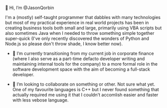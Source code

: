 👋 Hi, I’m @JasonQorbin

I'm a (mostly) self-taught programmer that dabbles with many technologies but most of my practical experience in real world projects has been in creating business tools both small and large, primarily using VBA scripts but also sometimes Java when I needed to throw something simple together super-quick (I've only recently discovered the wonders of Python and Node.js so please don't throw shade, I know better now).

- 🌱 I’m currently transitioning from my current job in corporate finance (where I also serve as a part-time defacto developer writing and maintaining internal tools for the company) to a more formal role in the software development space with the aim of becoming a full-stack developer.

- 💞️ I’m looking to collaborate on something or other. Not sure what yet. One of my favourite languages is C++ but I never found something that actually required me using it that I couldn't accomlish easier and faster with less vebose language.


<!---
JasonQorbin/JasonQorbin is a ✨ special ✨ repository because its `README.md` (this file) appears on your GitHub profile.
You can click the Preview link to take a look at your changes.
--->
